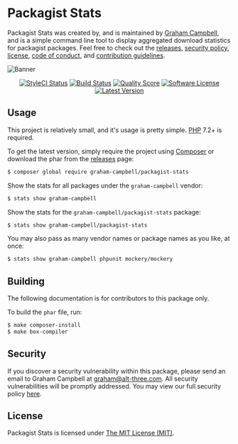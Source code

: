 Packagist Stats
===============

Packagist Stats was created by, and is maintained by [Graham Campbell](https://github.com/GrahamCampbell), and is a simple command line tool to display aggregated download statistics for packagist packages. Feel free to check out the [releases](https://github.com/GrahamCampbell/Packagist-Stats/releases), [security policy](https://github.com/GrahamCampbell/Packagist-Stats/security/policy), [license](LICENSE), [code of conduct](.github/CODE_OF_CONDUCT.md), and [contribution guidelines](.github/CONTRIBUTING.md).

![Banner](https://user-images.githubusercontent.com/2829600/71477093-0f3c7780-27e0-11ea-9d3e-4fb0af34bb07.png)

<p align="center">
<a href="https://styleci.io/repos/27651218"><img src="https://styleci.io/repos/27651218/shield" alt="StyleCI Status"></img></a>
<a href="https://github.com/GrahamCampbell/Packagist-Stats/actions?query=workflow%3ATests"><img src="https://img.shields.io/github/workflow/status/GrahamCampbell/Packagist-Stats/Tests?style=flat-square" alt="Build Status"></img></a>
<a href="https://scrutinizer-ci.com/g/GrahamCampbell/Packagist-Stats"><img src="https://img.shields.io/scrutinizer/g/GrahamCampbell/Packagist-Stats.svg?style=flat-square" alt="Quality Score"></img></a>
<a href="LICENSE.md"><img src="https://img.shields.io/badge/license-MIT-brightgreen.svg?style=flat-square" alt="Software License"></img></a>
<a href="https://github.com/GrahamCampbell/Packagist-Stats/releases"><img src="https://img.shields.io/github/release/GrahamCampbell/Packagist-Stats.svg?style=flat-square" alt="Latest Version"></img></a>
</p>


## Usage

This project is relatively small, and it's usage is pretty simple. [PHP](https://php.net) 7.2+ is required.

To get the latest version, simply require the project using [Composer](https://getcomposer.org) or download the phar from the [releases](https://github.com/GrahamCampbell/Packagist-Stats/releases) page:

```bash
$ composer global require graham-campbell/packagist-stats
```

Show the stats for all packages under the `graham-campbell` vendor:

```bash
$ stats show graham-campbell
```

Show the stats for the `graham-campbell/packagist-stats` package:

```bash
$ stats show graham-campbell/packagist-stats
```

You may also pass as many vendor names or package names as you like, at once:

```bash
$ stats show graham-campbell phpunit mockery/mockery
```


## Building

The following documentation is for contributors to this package only.

To build the `phar` file, run:

```bash
$ make composer-install
$ make box-compiler
```


## Security

If you discover a security vulnerability within this package, please send an email to Graham Campbell at graham@alt-three.com. All security vulnerabilities will be promptly addressed. You may view our full security policy [here](https://github.com/GrahamCampbell/Packagist-Stats/security/policy).


## License

Packagist Stats is licensed under [The MIT License (MIT)](LICENSE).
